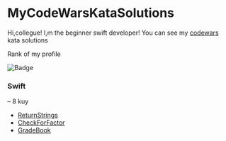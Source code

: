 # MyCodeWarsKataSolutions
Hi,collegue! 
I,m the beginner swift developer! You can see my [codewars](https://www.codewars.com/users/Shalenikoff) kata solutions 

Rank of my profile

![Badge](https://www.codewars.com/users/Shalenikoff/badges/large?theme=light)

### Swift
– 8 kuy
  - [ReturnStrings](ReturningStrings.swift)
  - [CheckForFactor](CheckForFactor.swift)
  - [GradeBook](GradeBook.swift)


